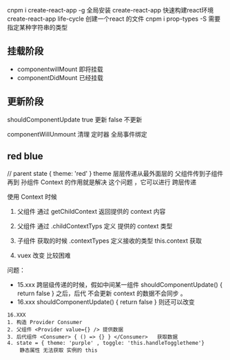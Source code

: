 cnpm i create-react-app -g 全局安装 create-react-app 快速构建react环境
create-react-app life-cycle 创建一个react 的文件
cnpm i prop-types -S        需要指定某种字符串的类型
## 挂载阶段
 - componentwillMount 即将挂载
 - componentDidMount 已经挂载

## 更新阶段

shouldComponentUpdate
true 更新
false 不更新

componentWillUnmount
清理
定时器
全局事件绑定


## red blue
// parent state 
{
    theme: 'red'
}
theme 层层传递从最外面层的 父组件传到子组件 再到 孙组件
Context 的作用就是解决 这个问题 ，它可以进行 跨层传递

使用 Context 时候
1. 父组件 通过 getChildContext 返回提供的 context 内容
2. 父组件 通过 .childContextTyps 定义 提供的 context 类型
3. 子组件 获取的时候 .contextTypes 定义接收的类型 this.context 获取

4. vuex 改变 比较困难

问题：
   - 15.xxx 跨层级传递的时候，假如中间某一组件 shouldComponentUpdate()  { return false }
    之后，后代 不会更新 context 的数据不会同步 。
   - 16.xxx shouldComponentUpdate()  { return false } 则还可以改变

    16.XXX
    1. 构造 Provider Consumer
    2. 父组件 <Provider value={} /> 提供数据
    3. 后代组件 <Consumer> { () => {} } </Consumer>   获取数据
    4. state = { theme: 'purple' , toggle: 'this.handleToggletheme'}
        静态属性 无法获取 实例的 this
